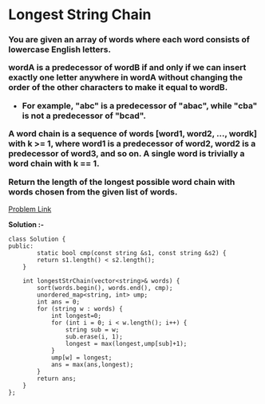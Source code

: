 # Longest String Chain

<h3>
You are given an array of words where each word consists of lowercase English letters.

wordA is a predecessor of wordB if and only if we can insert exactly one letter anywhere in wordA without changing the order of the other characters to make it equal to wordB.

  * For example, "abc" is a predecessor of "abac", while "cba" is not a predecessor of "bcad".
    
A word chain is a sequence of words [word1, word2, ..., wordk] with k >= 1, where word1 is a predecessor of word2, word2 is a predecessor of word3, and so on. A single word is trivially a word chain with k == 1.


Return the length of the longest possible word chain with words chosen from the given list of words.
</h3>

[Problem Link](https://leetcode.com/problems/longest-string-chain/description/)

**Solution :-**

```
class Solution {
public:
        static bool cmp(const string &s1, const string &s2) {
        return s1.length() < s2.length();
    }

    int longestStrChain(vector<string>& words) {
        sort(words.begin(), words.end(), cmp);
        unordered_map<string, int> ump;
        int ans = 0;
        for (string w : words) {
            int longest=0;
            for (int i = 0; i < w.length(); i++) {
                string sub = w;
                sub.erase(i, 1);
                longest = max(longest,ump[sub]+1);
            }
            ump[w] = longest;
            ans = max(ans,longest);
        }
        return ans;
    }
};
```
